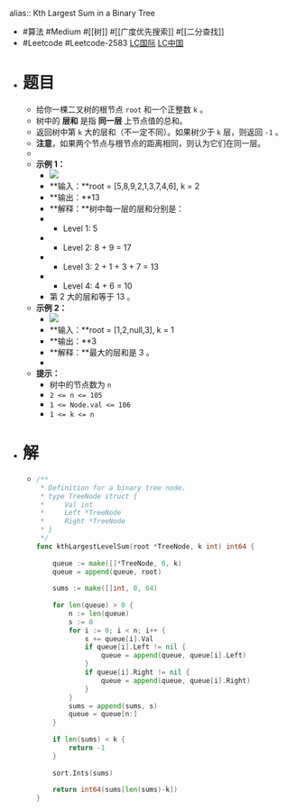 alias:: Kth Largest Sum in a Binary Tree

- #算法 #Medium #[[树]] #[[广度优先搜索]] #[[二分查找]]
- #Leetcode #Leetcode-2583 [LC国际](https://leetcode.com/problems/kth-largest-sum-in-a-binary-tree/) [LC中国](https://leetcode.cn/problems/kth-largest-sum-in-a-binary-tree/)
- # 题目
	- 给你一棵二叉树的根节点 `root` 和一个正整数 `k` 。
	- 树中的 **层和** 是指 **同一层** 上节点值的总和。
	- 返回树中第 `k` 大的层和（不一定不同）。如果树少于 `k` 层，则返回 `-1` 。
	- **注意**，如果两个节点与根节点的距离相同，则认为它们在同一层。
	-
	- **示例 1：**
		- ![](https://assets.leetcode.com/uploads/2022/12/14/binaryytreeedrawio-2.png)
		- **输入：**root = [5,8,9,2,1,3,7,4,6], k = 2
		- **输出：**13
		- **解释：**树中每一层的层和分别是：
		- - Level 1: 5
		- - Level 2: 8 + 9 = 17
		- - Level 3: 2 + 1 + 3 + 7 = 13
		- - Level 4: 4 + 6 = 10
		- 第 2 大的层和等于 13 。
	- **示例 2：**
		- ![](https://assets.leetcode.com/uploads/2022/12/14/treedrawio-3.png)
		- **输入：**root = [1,2,null,3], k = 1
		- **输出：**3
		- **解释：**最大的层和是 3 。
		-
	- **提示：**
		- 树中的节点数为 `n`
		- `2 <= n <= 105`
		- `1 <= Node.val <= 106`
		- `1 <= k <= n`
- # 解
	- ```go
	  /**
	   * Definition for a binary tree node.
	   * type TreeNode struct {
	   *     Val int
	   *     Left *TreeNode
	   *     Right *TreeNode
	   * }
	   */
	  func kthLargestLevelSum(root *TreeNode, k int) int64 {
	      
	      queue := make([]*TreeNode, 0, k)
	      queue = append(queue, root)
	      
	      sums := make([]int, 0, 64)
	      
	      for len(queue) > 0 {
	          n := len(queue)
	          s := 0
	          for i := 0; i < n; i++ {
	              s += queue[i].Val
	              if queue[i].Left != nil {
	                  queue = append(queue, queue[i].Left)
	              }
	              if queue[i].Right != nil {
	                  queue = append(queue, queue[i].Right)
	              }
	          }
	          sums = append(sums, s)
	          queue = queue[n:]
	      }
	      
	      if len(sums) < k {
	          return -1
	      }
	      
	      sort.Ints(sums)
	      
	      return int64(sums[len(sums)-k])
	  }
	  ```